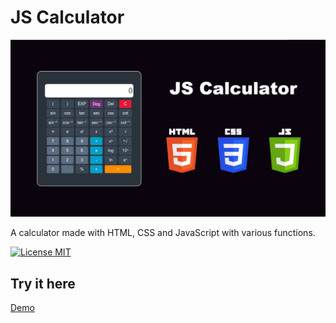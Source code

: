 # JS Calculator

<img src="calculator.jpg" />

A calculator made with HTML, CSS and JavaScript with various functions.

[![License MIT](https://img.shields.io/badge/license-MIT-blue.svg)](LICENSE)

Try it here
---
[Demo](https://edubarcellos91.github.io/js-calculator/)
